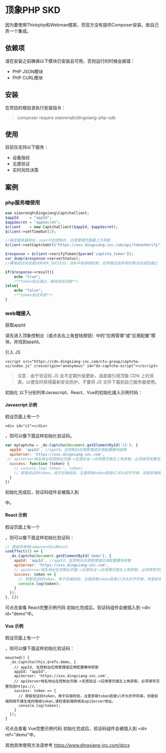 # 顶象PHP SKD

因为要使用Thinkphp和Webman框架，而官方没有提供Composer安装，故自己弄一个集成。

## 依赖项
请在安装之前确保以下模块已安装且可用，否则运行的时候会报错：
* PHP JSON模块
* PHP CURL模块

## 安装
在项目的根目录执行安装指令：
> composer require xianrenqh/dingxiang-php-sdk

## 使用
目前仅支持以下服务：
* 设备指纹
* 无感验证
* 实时风险决策

## 案例
### php服务端使用
```php
use xianrenqh\Dingxiang\CaptchaClient;
$appId     = "appId";   
$appSecret = "appSecret";
$client    = new CaptchaClient($appId, $appSecret);
$client->setTimeOut(2);

//指定服务器地址，saas可在控制台，应用管理页面最上方获取
$client->setCaptchaUrl("https://xxx.dingxiang-inc.com/api/tokenVerify");

$response = $client->verifyToken($param['captcha_token']);
var_dump($response->serverStatus);
//确保验证状态是SERVER_SUCCESS，SDK中有容错机制，在网络出现异常的情况会返回通过

if($response->result){
    echo "true";
    /**token验证通过，继续其他流程**/
}else{
    echo "false";
    /**token验证失败**/
}

```

### web端接入
获取appId

请先进入顶象控制台（或点击右上角登陆按钮）中的“应用管理”或“应用配置”模块，并找到appId。

引入 JS
~~~
<script src="https://cdn.dingxiang-inc.com/ctu-group/captcha-ui/index.js" crossorigin="anonymous" id="dx-captcha-script"></script>
~~~
> 注意：由于验证码 JS 会不定期升级更新，请直接引用顶象 CDN 上的资源，以便及时获得最新安全防护。不要将 JS 文件下载到自己服务器使用。

初始化
以下分别列举Javascript、React、Vue的初始化接入示例代码：

#### Javascript 示例
假设页面上有一个 
~~~
<div id="c1"></div>
~~~
，则可以像下面这样初始化验证码。
```js
var myCaptcha = _dx.Captcha(document.getElementById('c1'), {
  appId: 'appId', //appId，在控制台应用管理或应用配置模块获取
  apiServer: 'https://xxx.dingxiang-inc.com',  
 // apiServer域名地址在控制台页面->无感验证->应用管页面左上角获取，必须填写完整包括https://。
  success: function (token) {
    // console.log('token:', token) 
    // 获取验证码token，用于后端校验，注意获取token若是sl开头的字符串，则是前端网络不通生成的降级token,请检查前端网络及apiServer地址。
  }
})
```
初始化完成后，验证码组件会被插入到 <div id="c1"></div> 中。

#### React 示例
假设页面上有一个 <div id="demo"></div>，则可以像下面这样初始化验证码：

```js
// 类组件使用componentDidMount  
useEffect(() => {  
  _dx.Captcha(document.getElementById('demo'), {
    appId: 'appId', //appId，在控制台应用管理或应用配置模块获取
    apiServer: 'https://xxx.dingxiang-inc.com',  
    // apiServer域名地址在控制台页面->无感验证->应用管页面左上角获取，必须填写完整包括https://。
    success: token => {
      // 获取验证码token，用于后端校验，注意获取token若是sl开头的字符串，则是前端网络不通生成的降级token,请检查前端网络及apiServer地址。
      console.log(token);
    }
  });
}, [])
```
可点击查看 React完整示例代码
初始化完成后，验证码组件会被插入到 <div id="demo"</div>中。

#### Vue 示例
假设页面上有一个 <div ref="demo"></div>，则可以像下面这样初始化验证码：
```vue
mounted() {
  _dx.Captcha(this.$refs.demo, {
    // appId, 在控制台应用管理或应用配置模块获取
    appId: "appId",
    apiServer: 'https://xxx.dingxiang-inc.com',  
    // apiServer域名地址在控制台页面->无感验证->应用管页面左上角获取，必须填写完整包括https://。
    success: token => {
      // 获取验证码token，用于后端校验，注意获取token若是sl开头的字符串，则是前端网络不通生成的降级token,请检查前端网络及apiServer地址。
      console.log(token);
    }
  });
}
```
可点击查看 Vue完整示例代码
初始化完成后，验证码组件会被插入到 <div ref="demo"</div>中。


其他具体使用方法请参考
https://www.dingxiang-inc.com/docs
